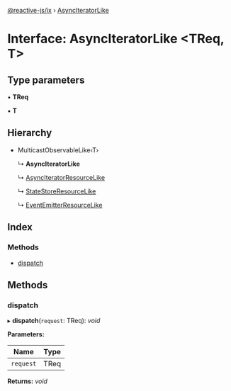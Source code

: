 [@reactive-js/ix](../README.md) › [AsyncIteratorLike](asynciteratorlike.md)

# Interface: AsyncIteratorLike <**TReq, T**>

## Type parameters

▪ **TReq**

▪ **T**

## Hierarchy

* MulticastObservableLike‹T›

  ↳ **AsyncIteratorLike**

  ↳ [AsyncIteratorResourceLike](asynciteratorresourcelike.md)

  ↳ [StateStoreResourceLike](statestoreresourcelike.md)

  ↳ [EventEmitterResourceLike](eventemitterresourcelike.md)

## Index

### Methods

* [dispatch](asynciteratorlike.md#dispatch)

## Methods

###  dispatch

▸ **dispatch**(`request`: TReq): *void*

**Parameters:**

Name | Type |
------ | ------ |
`request` | TReq |

**Returns:** *void*

